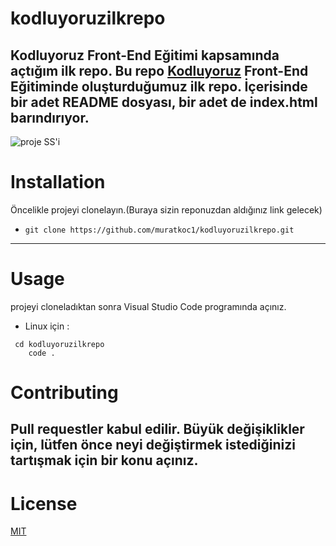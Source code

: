 # kodluyoruzilkrepo
Kodluyoruz Front-End Eğitimi kapsamında açtığım ilk repo.
Bu repo [Kodluyoruz](https://www.kodluyoruz.org/) Front-End Eğitiminde oluşturduğumuz ilk repo. İçerisinde bir adet README dosyası, bir adet de index.html barındırıyor.
---
![proje SS'i](https://media.discordapp.net/attachments/707340673241841716/934933808204095488/unknown.png?width=464&height=468)
# Installation  
 Öncelikle projeyi clonelayın.(Buraya sizin reponuzdan aldığınız link gelecek)
- `git clone https://github.com/muratkoc1/kodluyoruzilkrepo.git  `
---
# Usage 
projeyi cloneladıktan sonra Visual Studio Code programında açınız.
- Linux için : 
```
 cd kodluyoruzilkrepo
    code . 
```
# Contributing 
Pull requestler kabul edilir. Büyük değişiklikler için, lütfen önce neyi değiştirmek istediğinizi tartışmak için bir konu açınız.
---
# License
[MIT](https://choosealicense.com/licenses/mit/)
